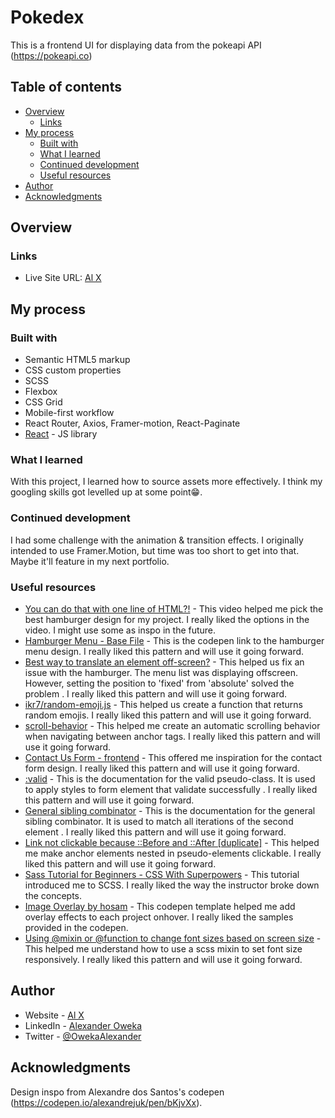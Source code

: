 # Pokedex

This is a frontend UI for displaying data from the pokeapi API (https://pokeapi.co)

## Table of contents

- [Overview](#overview)
  - [Links](#links)
- [My process](#my-process)
  - [Built with](#built-with)
  - [What I learned](#what-i-learned)
  - [Continued development](#continued-development)
  - [Useful resources](#useful-resources)
- [Author](#author)
- [Acknowledgments](#acknowledgments)

## Overview

### Links

- Live Site URL: [Al X](https://alexander-oweka.netlify.app)

## My process

### Built with

- Semantic HTML5 markup
- CSS custom properties
- SCSS
- Flexbox
- CSS Grid
- Mobile-first workflow
- React Router, Axios, Framer-motion, React-Paginate
- [React](https://reactjs.org/) - JS library

### What I learned

With this project, I learned how to source assets more effectively. I think my googling skills got levelled up at some point😁.

### Continued development

I had some challenge with the animation & transition effects. I originally intended to use Framer.Motion, but time was too short to get into that. Maybe it'll feature in my next portfolio.

### Useful resources

- [You can do that with one line of HTML?!](https://www.youtube.com/watch?v=Dr-dVbzZDf0&list=PLxBSSAEDXQzbKW6BUstg_qQ-SoFH8vOw_&index=31) - This video helped me pick the best hamburger design for my project. I really liked the options in the video. I might use some as inspo in the future.
- [Hamburger Menu - Base File](https://codepen.io/Homunculus84/pen/gOOqmvY) - This is the codepen link to the hamburger menu design. I really liked this pattern and will use it going forward.
- [Best way to translate an element off-screen?](https://stackoverflow.com/a/73366968) - This helped us fix an issue with the hamburger. The menu list was displaying offscreen. However, setting the position to 'fixed' from 'absolute' solved the problem . I really liked this pattern and will use it going forward.
- [ikr7/random-emoji.js](https://gist.github.com/ikr7/c72843556ef3a12014c3) - This helped us create a function that returns random emojis. I really liked this pattern and will use it going forward.
- [scroll-behavior](https://developer.mozilla.org/en-US/docs/Web/CSS/scroll-behavior) - This helped me create an automatic scrolling behavior when navigating between anchor tags. I really liked this pattern and will use it going forward.
- [Contact Us Form - frontend](https://codepen.io/JonLehman/pen/yOdbOG) - This offered me inspiration for the contact form design. I really liked this pattern and will use it going forward.
- [:valid](https://developer.mozilla.org/en-US/docs/Web/CSS/:valid) - This is the documentation for the valid pseudo-class. It is used to apply styles to form element that validate successfully . I really liked this pattern and will use it going forward.
- [General sibling combinator](https://developer.mozilla.org/en-US/docs/Web/CSS/General_sibling_combinator) - This is the documentation for the general sibling combinator. It is used to match all iterations of the second element . I really liked this pattern and will use it going forward.
- [Link not clickable because ::Before and ::After [duplicate]](https://stackoverflow.com/a/49487195) - This helped me make anchor elements nested in pseudo-elements clickable. I really liked this pattern and will use it going forward.
- [Sass Tutorial for Beginners - CSS With Superpowers](https://youtu.be/_a5j7KoflTs) - This tutorial introduced me to SCSS. I really liked the way the instructor broke down the concepts.
- [Image Overlay by hosam](https://codepen.io/hdoma1/pen/xxZRqNE?editors=1100) - This codepen template helped me add overlay effects to each project onhover. I really liked the samples provided in the codepen.
- [Using @mixin or @function to change font sizes based on screen size](https://stackoverflow.com/questions/64428683/using-mixin-or-function-to-change-font-sizes-based-on-screen-size) - This helped me understand how to use a scss mixin to set font size responsively. I really liked this pattern and will use it going forward.

## Author

- Website - [Al X](https://alexander-oweka.netlify.app)
- LinkedIn - [Alexander Oweka](https://www.linkedin.com/in/alexander-oweka-6bb086166/)
- Twitter - [@OwekaAlexander](https://twitter.com/OwekaAlexander)

## Acknowledgments

Design inspo from Alexandre dos Santos's codepen (https://codepen.io/alexandrejuk/pen/bKjvXx).
